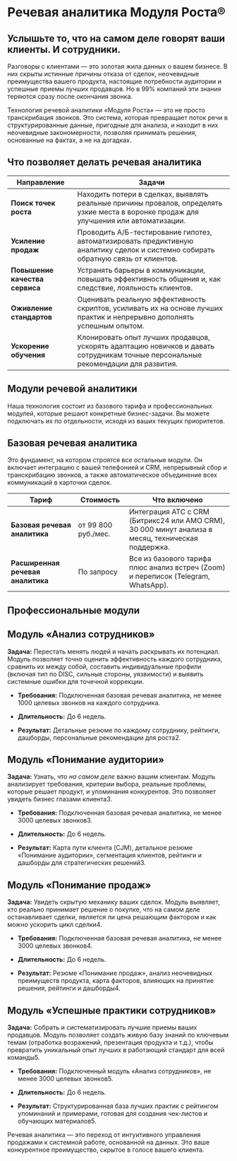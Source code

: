 # Речевая аналитика Модуля Роста®

## Услышьте то, что на самом деле говорят ваши клиенты. И сотрудники.

Разговоры с клиентами — это золотая жила данных о вашем бизнесе. В них скрыты истинные причины отказа от сделок, неочевидные преимущества вашего продукта, настоящие потребности аудитории и успешные приемы лучших продавцов. Но в 99% компаний эти знания теряются сразу после окончания звонка.

Технология речевой аналитики «Модуля Роста» — это не просто транскрибация звонков. Это система, которая превращает поток речи в структурированные данные, пригодные для анализа, и находит в них неочевидные закономерности, позволяя принимать решения, основанные на фактах, а не на догадках.

## Что позволяет делать речевая аналитика

|Направление|Задачи|
|---|---|
|**Поиск точек роста**|Находить потери в сделках, выявлять реальные причины провалов, определять узкие места в воронке продаж для улучшения или автоматизации.|
|**Усиление продаж**|Проводить А/Б-тестирование гипотез, автоматизировать предиктивную аналитику сделок и системно собирать обратную связь от клиентов.|
|**Повышение качества сервиса**|Устранять барьеры в коммуникации, повышать эффективность общения и, как следствие, лояльность клиентов.|
|**Оживление стандартов**|Оценивать реальную эффективность скриптов, усиливать их на основе лучших практик и непрерывно дополнять успешным опытом.|
|**Ускорение обучения**|Клонировать опыт лучших продавцов, ускорять адаптацию новичков и давать сотрудникам точные персональные рекомендации для развития.|

## Модули речевой аналитики

Наша технология состоит из базового тарифа и профессиональных модулей, которые решают конкретные бизнес-задачи. Вы можете подключать их по отдельности, исходя из ваших текущих приоритетов.

## Базовая речевая аналитика

Это фундамент, на котором строятся все остальные модули. Он включает интеграцию с вашей телефонией и CRM, непрерывный сбор и транскрибацию звонков, а также автоматическое объединение всех коммуникаций в карточки сделок.

|Тариф|Стоимость|Что включено|
|---|---|---|
|**Базовая речевая аналитика**|от 99 800 руб./мес.|Интеграция АТС с CRM (Битрикс24 или AMO CRM), 30 000 минут анализа в месяц, техническая поддержка.|
|**Расширенная речевая аналитика**|По запросу|Все из базового тарифа плюс анализ встреч (Zoom) и переписок (Telegram, WhatsApp).|

## Профессиональные модули

## Модуль «Анализ сотрудников»

**Задача:** Перестать менять людей и начать раскрывать их потенциал. Модуль позволяет точно оценить эффективность каждого сотрудника, сравнить их между собой, составить индивидуальные профили (включая тип по DISC, сильные стороны, уязвимости) и выявить системные ошибки для точечной коррекции.

- **Требования:** Подключенная базовая речевая аналитика, не менее 1000 целевых звонков на каждого сотрудника.
    
- **Длительность:** До 6 недель.
    
- **Результат:** Детальные резюме по каждому сотруднику, рейтинги, дашборды, персональные рекомендации для роста2.
    

## Модуль «Понимание аудитории»

**Задача:** Узнать, что _на самом деле_ важно вашим клиентам. Модуль анализирует требования, критерии выбора, реальные проблемы, которые решает продукт, и упоминания конкурентов. Это позволяет увидеть бизнес глазами клиента3.

- **Требования:** Подключенная базовая речевая аналитика, не менее 3000 целевых звонков3.
    
- **Длительность:** До 6 недель.
    
- **Результат:** Карта пути клиента (CJM), детальное резюме «Понимание аудитории», сегментация клиентов, рейтинги и дашборды для стратегических решений3.
    

## Модуль «Понимание продаж»

**Задача:** Увидеть скрытую механику ваших сделок. Модуль выявляет, кто реально принимает решение о покупке, что на самом деле останавливает сделки, является ли цена решающим фактором и как можно ускорить цикл сделки4.

- **Требования:** Подключенная базовая речевая аналитика, не менее 3000 целевых звонков4.
    
- **Длительность:** До 6 недель.
    
- **Результат:** Резюме «Понимание продаж», анализ неочевидных преимуществ продукта, карта факторов, влияющих на принятие решения, рейтинги и дашборды4.
    

## Модуль «Успешные практики сотрудников»

**Задача:** Собрать и систематизировать лучшие приемы ваших продавцов. Модуль позволяет создать живую базу знаний по ключевым темам (отработка возражений, презентация продукта и т.д.), чтобы превратить уникальный опыт лучших в работающий стандарт для всей команды5.

- **Требования:** Подключенный модуль «Анализ сотрудников», не менее 3000 целевых звонков5.
    
- **Длительность:** До 6 недель.
    
- **Результат:** Структурированная база лучших практик с рейтингом упоминаний и примерами, готовая для создания чек-листов и обучающих материалов5.
    

Речевая аналитика — это переход от интуитивного управления продажами к системной работе, основанной на данных. Это ваше конкурентное преимущество, скрытое в голосе вашего клиента.
